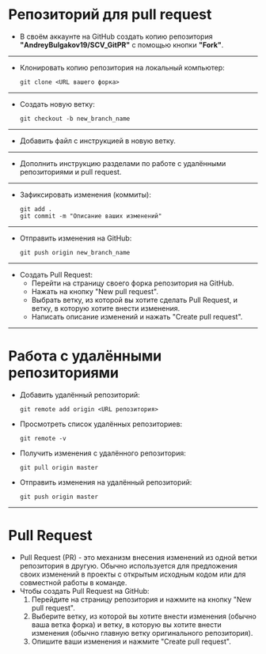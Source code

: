# Репозиторий для **pull request**
* В своём аккаунте на GitHub создать копию репозитория **"AndreyBulgakov19/SCV_GitPR"** с помощью кнопки **"Fork"**.
---
* Клонировать копию репозитория на локальный компьютер:
    ```
    git clone <URL вашего форка>
    ```
---
* Создать новую ветку:
    ```
    git checkout -b new_branch_name
    ```
---
* Добавить файл с инструкцией в новую ветку.
---
* Дополнить инструкцию разделами по работе с удалёнными репозиториями и pull request.
---
* Зафиксировать изменения (коммиты):
    ```
    git add .
    git commit -m "Описание ваших изменений"
    ```
---
* Отправить изменения на GitHub:
    ```
    git push origin new_branch_name
    ```
---
* Создать Pull Request:
  - Перейти на страницу своего форка репозитория на GitHub.
  - Нажать на кнопку "New pull request".
  - Выбрать ветку, из которой вы хотите сделать Pull Request, и ветку, в которую хотите внести изменения.
  - Написать описание изменений и нажать "Create pull request".

---

# Работа с удалёнными репозиториями
* Добавить удалённый репозиторий:
    ```
    git remote add origin <URL репозитория>
    ```
* Просмотреть список удалённых репозиториев:
    ```
    git remote -v
    ```
* Получить изменения с удалённого репозитория:
    ```
    git pull origin master
    ```
* Отправить изменения на удалённый репозиторий:
    ```
    git push origin master
    ```

---

# Pull Request
* Pull Request (PR) - это механизм внесения изменений из одной ветки репозитория в другую. Обычно используется для предложения своих изменений в проекты с открытым исходным кодом или для совместной работы в команде.
* Чтобы создать Pull Request на GitHub:
  1. Перейдите на страницу репозитория и нажмите на кнопку "New pull request".
  2. Выберите ветку, из которой вы хотите внести изменения (обычно ваша ветка форка) и ветку, в которую вы хотите внести изменения (обычно главную ветку оригинального репозитория).
  3. Опишите ваши изменения и нажмите "Create pull request".

